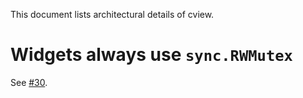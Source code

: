 This document lists architectural details of cview.

# Widgets always use `sync.RWMutex`

See [#30](https://gitlab.com/tslocum/cview/-/issues/30).
